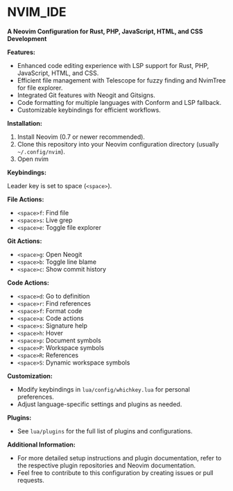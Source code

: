 # NVIM_IDE

**A Neovim Configuration for Rust, PHP, JavaScript, HTML, and CSS Development**

**Features:**

-   Enhanced code editing experience with LSP support for Rust, PHP, JavaScript, HTML, and CSS.
-   Efficient file management with Telescope for fuzzy finding and NvimTree for file explorer.
-   Integrated Git features with Neogit and Gitsigns.
-   Code formatting for multiple languages with Conform and LSP fallback.
-   Customizable keybindings for efficient workflows.

**Installation:**

1.  Install Neovim (0.7 or newer recommended).
2.  Clone this repository into your Neovim configuration directory (usually `~/.config/nvim`).
3.  Open nvim

**Keybindings:**

Leader key is set to space (`<space>`).

**File Actions:**

-   `<space>f`: Find file
-   `<space>s`: Live grep
-   `<space>e`: Toggle file explorer

**Git Actions:**

-   `<space>g`: Open Neogit
-   `<space>b`: Toggle line blame
-   `<space>c`: Show commit history

**Code Actions:**

-   `<space>d`: Go to definition
-   `<space>r`: Find references
-   `<space>f`: Format code
-   `<space>a`: Code actions
-   `<space>s`: Signature help
-   `<space>h`: Hover
-   `<space>p`: Document symbols
-   `<space>P`: Workspace symbols
-   `<space>R`: References
-   `<space>S`: Dynamic workspace symbols

**Customization:**

-   Modify keybindings in `lua/config/whichkey.lua` for personal preferences.
-   Adjust language-specific settings and plugins as needed.

**Plugins:**

-   See `lua/plugins` for the full list of plugins and configurations.

**Additional Information:**

-   For more detailed setup instructions and plugin documentation, refer to the respective plugin repositories and Neovim documentation.
-   Feel free to contribute to this configuration by creating issues or pull requests.

